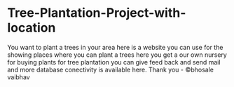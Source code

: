 # Tree-Plantation-Project-with-location
You want to plant a trees in your area here is a website
you can use for the showing places where you can plant a trees 
here you get a our own nursery for buying plants for tree plantation
you can give feed back and send mail and more database conectivity is available here.
Thank you - ©bhosale vaibhav
